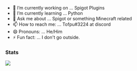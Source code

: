 - 🔭 I’m currently working on ... Spigot Plugins
- 🌱 I’m currently learning ... Python
- 💬 Ask me about ... Spigot or something Minecraft related
- 📫 How to reach me: ... Tofpu#3224 at discord
- 😄 Pronouns: ... He/Him
- ⚡ Fun fact: ... I don't go outside.

### Stats

<img src="https://github-readme-stats.vercel.app/api?username=Tofpu&&show_icons=true&title_color=ffffff&icon_color=bb2acf&text_color=daf7dc&bg_color=151515">
